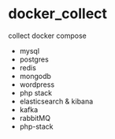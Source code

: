 # docker_collect
collect docker compose

* mysql
* postgres
* redis
* mongodb
* wordpress
* php stack
* elasticsearch & kibana
* kafka
* rabbitMQ
* php-stack